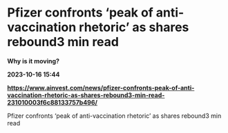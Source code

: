 # Pfizer confronts ‘peak of anti-vaccination rhetoric’ as shares rebound3 min read
**Why is it moving?**

**2023-10-16 15:44**

**https://www.ainvest.com/news/pfizer-confronts-peak-of-anti-vaccination-rhetoric-as-shares-rebound3-min-read-231010003f6c88133757b496/**

Pfizer confronts ‘peak of anti-vaccination rhetoric’ as shares rebound3 min read